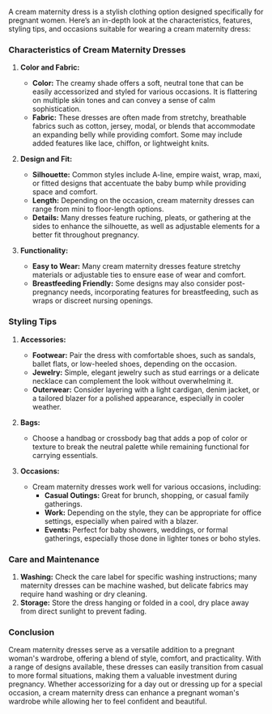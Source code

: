 A cream maternity dress is a stylish clothing option designed specifically for pregnant women. Here’s an in-depth look at the characteristics, features, styling tips, and occasions suitable for wearing a cream maternity dress:

### Characteristics of Cream Maternity Dresses

1. **Color and Fabric:**
   - **Color:** The creamy shade offers a soft, neutral tone that can be easily accessorized and styled for various occasions. It is flattering on multiple skin tones and can convey a sense of calm sophistication.
   - **Fabric:** These dresses are often made from stretchy, breathable fabrics such as cotton, jersey, modal, or blends that accommodate an expanding belly while providing comfort. Some may include added features like lace, chiffon, or lightweight knits.

2. **Design and Fit:**
   - **Silhouette:** Common styles include A-line, empire waist, wrap, maxi, or fitted designs that accentuate the baby bump while providing space and comfort.
   - **Length:** Depending on the occasion, cream maternity dresses can range from mini to floor-length options.
   - **Details:** Many dresses feature ruching, pleats, or gathering at the sides to enhance the silhouette, as well as adjustable elements for a better fit throughout pregnancy.

3. **Functionality:**
   - **Easy to Wear:** Many cream maternity dresses feature stretchy materials or adjustable ties to ensure ease of wear and comfort. 
   - **Breastfeeding Friendly:** Some designs may also consider post-pregnancy needs, incorporating features for breastfeeding, such as wraps or discreet nursing openings.

### Styling Tips

1. **Accessories:**
   - **Footwear:** Pair the dress with comfortable shoes, such as sandals, ballet flats, or low-heeled shoes, depending on the occasion.
   - **Jewelry:** Simple, elegant jewelry such as stud earrings or a delicate necklace can complement the look without overwhelming it.
   - **Outerwear:** Consider layering with a light cardigan, denim jacket, or a tailored blazer for a polished appearance, especially in cooler weather.

2. **Bags:**
   - Choose a handbag or crossbody bag that adds a pop of color or texture to break the neutral palette while remaining functional for carrying essentials.

3. **Occasions:**
   - Cream maternity dresses work well for various occasions, including:
     - **Casual Outings:** Great for brunch, shopping, or casual family gatherings.
     - **Work:** Depending on the style, they can be appropriate for office settings, especially when paired with a blazer.
     - **Events:** Perfect for baby showers, weddings, or formal gatherings, especially those done in lighter tones or boho styles.

### Care and Maintenance

1. **Washing:** Check the care label for specific washing instructions; many maternity dresses can be machine washed, but delicate fabrics may require hand washing or dry cleaning.
2. **Storage:** Store the dress hanging or folded in a cool, dry place away from direct sunlight to prevent fading.

### Conclusion

Cream maternity dresses serve as a versatile addition to a pregnant woman's wardrobe, offering a blend of style, comfort, and practicality. With a range of designs available, these dresses can easily transition from casual to more formal situations, making them a valuable investment during pregnancy. Whether accessorizing for a day out or dressing up for a special occasion, a cream maternity dress can enhance a pregnant woman's wardrobe while allowing her to feel confident and beautiful.